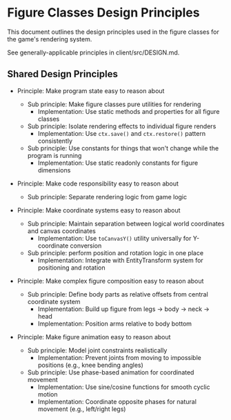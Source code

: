 # Figure Classes Design Principles

This document outlines the design principles used in the figure classes for the game's rendering system.

See generally-applicable principles in client/src/DESIGN.md.

## Shared Design Principles

- Principle: Make program state easy to reason about
  - Sub principle: Make figure classes pure utilities for rendering
    - Implementation: Use static methods and properties for all figure classes
  - Sub principle: Isolate rendering effects to individual figure renders
    - Implementation: Use `ctx.save()` and `ctx.restore()` pattern consistently
  - Sub principle: Use constants for things that won't change while the program is running
    - Implementation: Use static readonly constants for figure dimensions

- Principle: Make code responsibility easy to reason about
  - Sub principle: Separate rendering logic from game logic

- Principle: Make coordinate systems easy to reason about
  - Sub principle: Maintain separation between logical world coordinates and canvas coordinates
    - Implementation: Use `toCanvasY()` utility universally for Y-coordinate conversion
  - Sub principle: perform position and rotation logic in one place
    - Implementation: Integrate with EntityTransform system for positioning and rotation

- Principle: Make complex figure composition easy to reason about
  - Sub principle: Define body parts as relative offsets from central coordinate system
    - Implementation: Build up figure from legs → body → neck → head
    - Implementation: Position arms relative to body bottom

- Principle: Make figure animation easy to reason about
  - Sub principle: Model joint constraints realistically
    - Implementation: Prevent joints from moving to impossible positions (e.g., knee bending angles)
  - Sub principle: Use phase-based animation for coordinated movement
    - Implementation: Use sine/cosine functions for smooth cyclic motion
    - Implementation: Coordinate opposite phases for natural movement (e.g., left/right legs)
